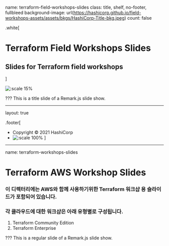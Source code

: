 name: terraform-field-workshops-slides
class: title, shelf, no-footer, fullbleed
background-image: url(https://hashicorp.github.io/field-workshops-assets/assets/bkgs/HashiCorp-Title-bkg.jpeg)
count: false

.white[
# Terraform Field Workshops Slides
## Slides for Terraform field workshops
]

![:scale 15%](https://hashicorp.github.io/field-workshops-assets/assets/logos/logo_terraform.png)

???
This is a title slide of a Remark.js slide show.

---
layout: true

.footer[
- Copyright © 2021 HashiCorp
- ![:scale 100%](https://hashicorp.github.io/field-workshops-assets/assets/logos/HashiCorp_Icon_Black.svg)
]

---
name: terraform-workshops-slides
# Terraform AWS Workshop Slides
### 이 디렉터리에는 AWS와 함께 사용하기위한 Terraform 워크샵 용 슬라이드가 포함되어 있습니다.

### 각 클라우드에 대한 워크샵은 아래 유형별로 구성됩니다.

  1. Terraform Community Edition
  1. Terraform Enterprise

???
This is a regular slide of a Remark.js slide show.
